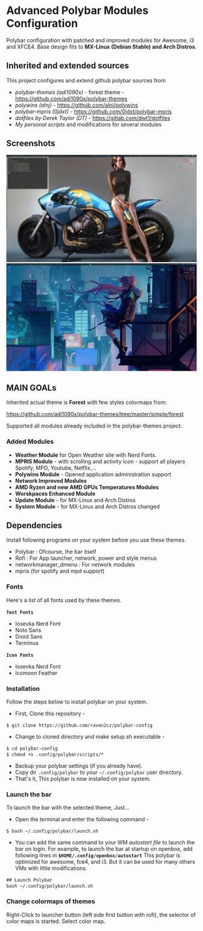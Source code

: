 # Advanced Polybar Modules Configuration

Polybar configuration with patched and improved modules for Awesome, i3 and XFCE4. Base design fits to **MX-Linux (Debian Stable) and Arch Distros**.

## Inherited and extended sources

This project configures and extend github polybar sources from

* *polybar-themes (adi1090x)* - forest theme - https://github.com/adi1090x/polybar-themes
* *polywins (alnj)* - https://github.com/alnj/polywins
* *polybar-mpris (0jdxt)* - https://github.com/0jdxt/polybar-mpris
* *dotfiles by Derek Taylor (DT)* - https://gitlab.com/dwt1/dotfiles
* *My personal scripts* and modifications for several modules

## Screenshots
![Polybar Forest/Gruvbox FXCE4 with MPRIS (Spotify) Example](images/polybar-example-2.jpg)
![Polybar Forest/Default i3 Configured Modules Example](images/polybar-example-1.jpg)

## MAIN GOALs

Inherited actual theme is **Forest** with few styles colormaps from:

https://github.com/adi1090x/polybar-themes/tree/master/simple/forest

Supported all modules already included in the polybar-themes project.

### Added Modules

* **Weather Module** for Open Weather site with Nerd Fonts.
* **MPRIS Module** - with scrolling and activity icon - support all players Spotify, MPD, Youtube, Netflix,...
* **Polywins Module** - Opened application administration support
* **Network Improved Modules**
* **AMD Ryzen and new AMD GPUs Temperatures Modules**
* **Worskpaces Enhanced Module**
* **Update Module** - for MX-Linux and Arch Distros
* **System Module** - for MX-Linux and Arch Distros changed

## Dependencies

Install following programs on your system before you use these themes.

* Polybar : Ofcourse, the bar itself
* Rofi : For App launcher, network, power and style menus
* networkmanager_dmenu : For network modules
* mpris (for spotify and mpd support)

### Fonts

Here's a list of all fonts used by these themes.

**`Text Fonts`**

- Iosevka Nerd Font
- Noto Sans
- Droid Sans
- Terminus

**`Icon Fonts`**

- Iosevka Nerd Font
- Icomoon Feather

### Installation

Follow the steps below to install polybar on your system.

- First, Clone this repository -
```
$ git clone https://github.com/raven2cz/polybar-config
```

- Change to cloned directory and make setup.sh executable -
```
$ cd polybar-config
$ chmod +x .config/polybar/scripts/*
```

- Backup your polybar settings (if you already have).
- Copy dir `.config/polybar` to your `~/.config/polybar` user directory.
- That's it, This polybar is now installed on your system.

### Launch the bar

To launch the bar with the selected theme, Just...

- Open the terminal and enter the following command -
```
$ bash ~/.config/polybar/launch.sh
```

- You can add the same command to your WM *autostart file* to launch the bar on login. For example, to launch the bar at startup on openbox, add following lines in **`$HOME/.config/openbox/autostart`** This polybar is optimized for awesome, fce4, and i3. But it can be used for many others VMs with little modifications.

```
## Launch Polybar
bash ~/.config/polybar/launch.sh
```

### Change colormaps of themes

Right-Click to launcher button (left side first button with rofi), the selector of color maps is started. Select color map.
